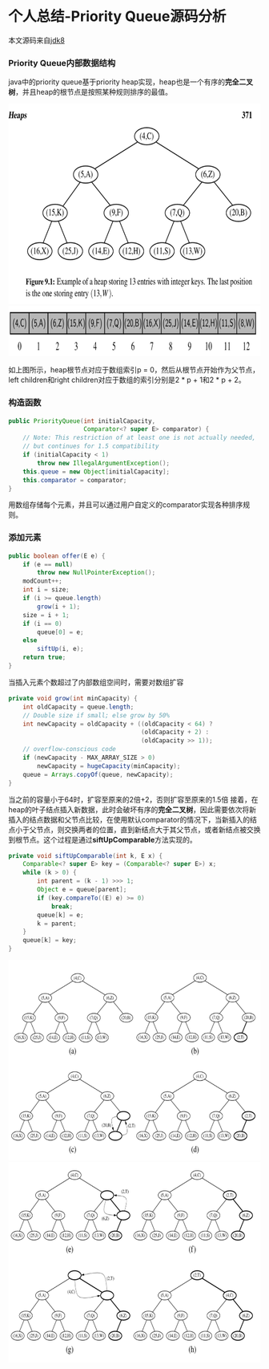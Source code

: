 # 个人总结-Priority Queue源码分析
本文源码来自[jdk8](http://hg.openjdk.java.net/jdk8/jdk8/jdk/file/687fd7c7986d/src/share/classes/java/util/PriorityQueue.java)

### Priority Queue内部数据结构
java中的priority queue基于priority heap实现，heap也是一个有序的**完全二叉树**，并且heap的根节点是按照某种规则排序的最值。

<img src="https://github.com/lwdhw1987/algorithm009-class01/blob/master/Week_01/heap.png?raw=true" width = "600" height = "400">

<img src="https://github.com/lwdhw1987/algorithm009-class01/blob/master/Week_01/array.png?raw=true" width = "600" height = "100">

如上图所示，heap根节点对应于数组索引p = 0，然后从根节点开始作为父节点，left children和right children对应于数组的索引分别是2 * p + 1和2 * p + 2。

### 构造函数
```java
public PriorityQueue(int initialCapacity,
                     Comparator<? super E> comparator) {
	// Note: This restriction of at least one is not actually needed,
	// but continues for 1.5 compatibility
	if (initialCapacity < 1)
		throw new IllegalArgumentException();
	this.queue = new Object[initialCapacity];
	this.comparator = comparator;
}
```

用数组存储每个元素，并且可以通过用户自定义的comparator实现各种排序规则。

### 添加元素
```java
public boolean offer(E e) {
	if (e == null)
		throw new NullPointerException();
	modCount++;
	int i = size;
	if (i >= queue.length)
		grow(i + 1);
	size = i + 1;
	if (i == 0)
		queue[0] = e;
	else
		siftUp(i, e);
	return true;
}
```
当插入元素个数超过了内部数组空间时，需要对数组扩容
```java
private void grow(int minCapacity) {
	int oldCapacity = queue.length;
	// Double size if small; else grow by 50%
	int newCapacity = oldCapacity + ((oldCapacity < 64) ?
									 (oldCapacity + 2) :
									 (oldCapacity >> 1));
	// overflow-conscious code
	if (newCapacity - MAX_ARRAY_SIZE > 0)
		newCapacity = hugeCapacity(minCapacity);
	queue = Arrays.copyOf(queue, newCapacity);
}
```
当之前的容量小于64时，扩容至原来的2倍+2，否则扩容至原来的1.5倍
接着，在heap的叶子结点插入新数据，此时会破坏有序的**完全二叉树**，因此需要依次将新插入的结点数据和父节点比较，在使用默认comparator的情况下，当新插入的结点小于父节点，则交换两者的位置，直到新结点大于其父节点，或者新结点被交换到根节点。这个过程是通过**siftUpComparable**方法实现的。
```java
private void siftUpComparable(int k, E x) {
	Comparable<? super E> key = (Comparable<? super E>) x;
	while (k > 0) {
		int parent = (k - 1) >>> 1;
		Object e = queue[parent];
		if (key.compareTo((E) e) >= 0)
			break;
		queue[k] = e;
		k = parent;
	}
	queue[k] = key;
}
```

<img src="https://github.com/lwdhw1987/algorithm009-class01/blob/master/Week_01/up-bubbling1.png?raw=true" width = "600" height = "400">

<img src="https://github.com/lwdhw1987/algorithm009-class01/blob/master/Week_01/up-bubbling2.png?raw=true" width = "600" height = "400">


